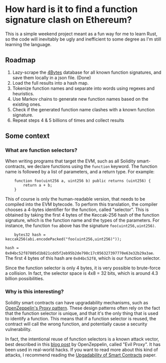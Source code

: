 # How hard is it to find a function signature clash on Ethereum?

This is a simple weekend project meant as a fun way for me to learn Rust, so the code will inevitably be ugly and inefficient to some degree as I'm still learning the language.

## Roadmap

1. Lazy-scrape the [4Bytes](https://www.4byte.directory/) database for all known function signatures, and save them locally in a json file. (Done)
2. Load the full results into a hash map.
3. Tokenize function names and separate into words using regexes and heuristics.
4. Use Markov chains to generate new function names based on the existing ones.
5. Check if the generated function name clashes with a known function signature.
6. Repeat steps 4 & 5 billions of times and collect results

## Some context

### What are function selectors?

When writing programs that target the EVM, such as all Solidity smart-contracts, we declare functions using the `function` keyword. The function name is followed by a list of parameters, and a return type. For example:

```solidity
    function foo(uint256 a, uint256 b) public returns (uint256) {
        return a + b;
    }
```

This of course is only the human-readable version, that needs to be compiled into the EVM bytecode. To perform this translation, the compiler chooses a 4-bytes identifier for the function, called "selector". This is obtained by taking the first 4 bytes of the Keccak-256 hash of the function signature, which is the function name and the types of the parameters.
For instance, the function `foo` above has the signature `foo(uint256,uint256)`.

```solidity
    bytes32 hash = keccak256(abi.encodePacked("foo(uint256,uint256)"));
```

`hash = 0x04bc52f87805d1b821cdd5f2eb95b2de798c17c056327397770e63e32b29a3ae`. The first 4 bytes of this hash are `0x04bc52f8`, which is our function selector.

Since the function selector is only 4 bytes, it is very possible to brute-force a collision. In fact, the selector space is 4x8 = 32 bits, which is around 4.3 billion possibilities.

### Why is this interesting?

Solidity smart contracts can have upgradability mechanisms, such as [OpenZeppelin's Proxy pattern](https://docs.openzeppelin.com/upgrades-plugins/1.x/proxies). These design patterns often rely on the fact that the function selector is unique, and that it's the only thing that is used to identify a function. This means that if a function selector is reused, the contract will call the wrong function, and potentially cause a security vulnerability.

In fact, the intentional reuse of function selectors is a known attack vector, best described in this [blog post](https://forum.openzeppelin.com/t/beware-of-the-proxy-learn-how-to-exploit-function-clashing/1070) by OpenZeppelin, called "Evil Proxy". It has been used in real-world hacks. If you want to read more about this kind of attacks, I recommend reading the [Upgadability of Smart Contracts](https://arxiv.org/pdf/2206.00716.pdf) paper.
